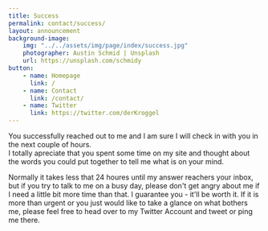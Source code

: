 ```yaml
---
title: Success
permalink: contact/success/
layout: announcement
background-image:
    img: "../../assets/img/page/index/success.jpg"
    photographer: Austin Schmid | Unsplash
    url: https://unsplash.com/schmidy
button:
    - name: Homepage
      link: /
    - name: Contact
      link: /contact/
    - name: Twitter
      link: https://twitter.com/derKroggel
---
```

You successfully reached out to me and I am sure I will check in with you in the next couple of hours.  
I totally apreciate that you spent some time on my site and thought about the words you could put together to tell me what is on your mind.  

Normally it takes less that 24 houres until my answer reachers your inbox, but if you try to talk to me on a busy day, please don't get angry about me if I need a little bit more time than that. I guarantee you - it'll be worth it. If it is more than urgent or you just would like to take a glance on what bothers me, please feel free to head over to my Twitter Account and tweet or ping me there.